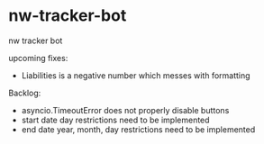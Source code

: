 # nw-tracker-bot

nw tracker bot

upcoming fixes:

- Liabilities is a negative number which messes with formatting

Backlog:

- asyncio.TimeoutError does not properly disable buttons
- start date day restrictions need to be implemented
- end date year, month, day restrictions need to be implemented
